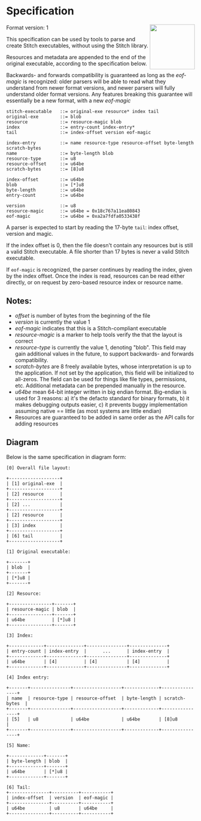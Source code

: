 # Specification

<img align="right" height="120" src="https://user-images.githubusercontent.com/34946442/232327201-294224c2-8502-423b-b2cb-663ca88ccfc1.png">

Format version: 1

This specification can be used by tools to parse and create Stitch executables, without using the Stitch library.

Resources and metadata are appended to the end of the original executable, according to the specification below.

Backwards- and forwards compatibility is guaranteed as long as the *eof-magic* is recognized: older parsers will be able to read what they understand from newer format versions, and newer parsers will fully understand older format versions. Any features breaking this guarantee will essentially be a new format, with a new *eof-magic*

```ebnf
stitch-executable   ::= original-exe resource* index tail
original-exe        ::= blob
resource            ::= resource-magic blob
index               ::= entry-count index-entry*
tail                ::= index-offset version eof-magic

index-entry         ::= name resource-type resource-offset byte-length scratch-bytes
name                ::= byte-length blob
resource-type       ::= u8
resource-offset     ::= u64be
scratch-bytes       ::= [8]u8

index-offset        ::= u64be
blob                ::= [*]u8
byte-length         ::= u64be
entry-count         ::= u64be

version             ::= u8
resource-magic      ::= u64be = 0x18c767a11ea80843
eof-magic           ::= u64be = 0xa2a7fdfa0533438f
```
A parser is expected to start by reading the 17-byte `tail`: index offset, version and magic.

If the index offset is 0, then the file doesn't contain any resources but is still a valid Stitch executable. A file shorter than 17 bytes is never a valid Stitch executable.

If `eof-magic` is recognized, the parser continues by reading the index, given by the index offset. Once the index is read, resources can be read either directly, or on
request by zero-based resource index or resource name.

## Notes:
* *offset* is number of bytes from the beginning of the file
* *version* is currently the value 1
* *eof-magic* indicates that this is a Stitch-compliant executable
* *resource-magic* is a marker to help tools verify the that the layout is correct
* *resource-type* is currently the value 1, denoting "blob". This field may gain additional values in the future, to support backwards- and forwards compatibility.
* *scratch-bytes* are 8 freely available bytes, whose interpretation is up to the application. If not set by the application, this field will be initialized to all-zeros. The field can be used for things like file types, permissions, etc. Additional metadata can be prepended manually in the resource.
* *u64be* mean 64-bit integer written in big endian format. Big-endian is used for 3 reasons: a) it's the defacto standard for binary formats, b) it makes debugging outputs easier, c) it prevents buggy implementation assuming native == little (as most systems are little endian)
* Resources are guaranteed to be added in same order as the API calls for adding resources

## Diagram
Below is the same specification in diagram form:
```
[0] Overall file layout:

+-------------------+
| [1] original-exe  |
+-------------------+
| [2] resource      |
+-------------------+
| [2] ...           |
+-------------------+
| [2] resource      |
+-------------------+
| [3] index         |
+-------------------+
| [6] tail          |
+-------------------+

[1] Original executable:

+-------+
| blob  |
+-------+
| [*]u8 |
+-------+

[2] Resource:

+----------------+-------+
| resource-magic | blob  |
+----------------+-------+
| u64be          | [*]u8 |
+----------------+-------+

[3] Index:

+-------------+--------------+---------------+--------------+
| entry-count | index-entry  |      ...      | index-entry  |
+-------------+--------------+---------------+--------------+
| u64be       | [4]          | [4]           | [4]          |
+-------------+--------------+---------------+--------------+

[4] Index entry:

+-------+---------------+------------------+-------------+----------------+
| name  | resource-type | resource-offset  | byte-length | scratch-bytes  |
+-------+---------------+------------------+-------------+----------------+
| [5]   | u8            | u64be            | u64be       | [8]u8          |
+-------+---------------+------------------+-------------+----------------+

[5] Name:

+-------------+-------+
| byte-length | blob  |
+-------------+-------+
| u64be       | [*]u8 |
+-------------+-------+

[6] Tail:
+---------------+----------+-----------+
| index-offset  | version  | eof-magic |
+---------------+----------+-----------+
| u64be         | u8       | u64be     |
+---------------+----------+-----------+
```